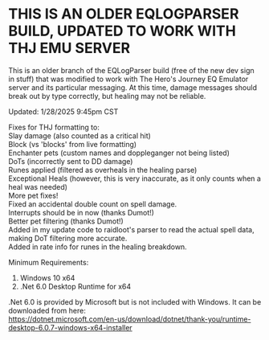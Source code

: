 # THIS IS AN OLDER EQLOGPARSER BUILD, UPDATED TO WORK WITH THJ EMU SERVER

This is an older branch of the EQLogParser build (free of the new dev sign in stuff) that was modified to work with The Hero's Journey EQ Emulator server and its particular messaging. At this time, damage messages should break out by type correctly, but healing may not be reliable.

Updated: 1/28/2025 9:45pm CST<BR>

Fixes for THJ formatting to:<BR>
Slay damage (also counted as a critical hit)<BR>
Block (vs 'blocks' from live formatting)<BR>
Enchanter pets (custom names and doppleganger not being listed)<BR>
DoTs (incorrectly sent to DD damage)<BR>
Runes applied (filtered as overheals in the healing parse)<BR>
Exceptional Heals (however, this is very inaccurate, as it only counts when a heal was needed)<BR>
More pet fixes!<BR>
Fixed an accidental double count on spell damage.<BR>
Interrupts should be in now (thanks Dumot!)<BR>
Better pet filtering (thanks Dumot!)<BR>
Added in my update code to raidloot's parser to read the actual spell data, making DoT filtering more accurate.<BR>
Added in rate info for runes in the healing breakdown.<BR>



Minimum Requirements:
1. Windows 10 x64
2. .Net 6.0 Desktop Runtime for x64

.Net 6.0 is provided by Microsoft but is not included with Windows. It can be downloaded from here:</br>
https://dotnet.microsoft.com/en-us/download/dotnet/thank-you/runtime-desktop-6.0.7-windows-x64-installer
